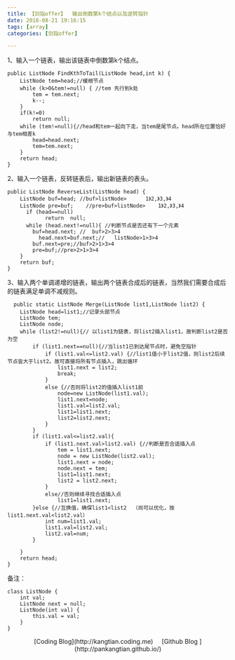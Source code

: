 ```yaml
---
title: 【剑指offer】  输出倒数第k个结点以及逆转指针
date: 2018-08-21 19:16:15
tags: [array] 
categories: [剑指offer]    

---
```


1、输入一个链表，输出该链表中倒数第k个结点。

	public ListNode FindKthToTail(ListNode head,int k) {
        ListNode tem=head;//缓根节点
        while (k>0&tem!=null) { //tem 先行到k处
            tem = tem.next;
            k--;
        }
        if(k!=0)
            return null;
        while (tem!=null){//head和tem一起向下走，当tem是尾节点。head所在位置恰好与tem相差k
            head=head.next;
            tem=tem.next;
        }
        return head;
    }


2、输入一个链表，反转链表后，输出新链表的表头。

	
    public ListNode ReverseList(ListNode head) {
		ListNode buf=head; //buf>listNode>      1》2,》3,》4
	    ListNode pre=buf;    //pre>buf>listNode>    1》2,》3,》4
	      if (head==null)
	            return  null;
	      while (head.next!=null){ //判断节点是否还有下一个元素
	        buf=head.next; //  buf>2>3>4
	          head.next=buf.next;//   listNode>1>3>4
	        buf.next=pre;//buf>2>1>3>4
	        pre=buf;//pre>2>1>3>4
	    }
	    return buf;
    }


3、输入两个单调递增的链表，输出两个链表合成后的链表，当然我们需要合成后的链表满足单调不减规则。


	  public static ListNode Merge(ListNode list1,ListNode list2) {
        ListNode head=list1;//记录头部节点
        ListNode tem;
        ListNode node;
        while (list2!=null){// 以list1为链表，将list2插入list1，故判断list2是否为空
            if (list1.next==null){//当list1已到达尾节点时，避免空指针
                if (list1.val<=list2.val) {//list1值小于list2值，则list2后续节点皆大于list2。故可直接将所有节点插入，跳出循环
                    list1.next = list2;
                    break;
                }
                else {//否则将list2的值插入list1前
                    node=new ListNode(list1.val);
                    list1.next=node;
                    list1.val=list2.val;
                    list1=list1.next;
                    list2=list2.next;
                }
            }
            if (list1.val<=list2.val){
                if (list1.next.val>list2.val) {//判断是否合适插入点
                    tem = list1.next;
                    node = new ListNode(list2.val);
                    list1.next = node;
                    node.next = tem;
                    list1=list1.next;
                    list2 = list2.next;
                }
                else//否则继续寻找合适插入点
                    list1=list1.next;
            }else {//互换值，确保list1<list2  （尚可以优化，按 list1.next.val<list2.val）
                int num=list1.val;
                list1.val=list2.val;
                list2.val=num;
            }

        }
        return head;
    }


备注：

	class ListNode {
	    int val;
	    ListNode next = null;
	    ListNode(int val) {
	        this.val = val;
	    }
	}


<center>[Coding Blog](http://kangtian.coding.me)     &nbsp;&nbsp;&nbsp;    [Github Blog  ](http://pankangtian.github.io/) </center>
